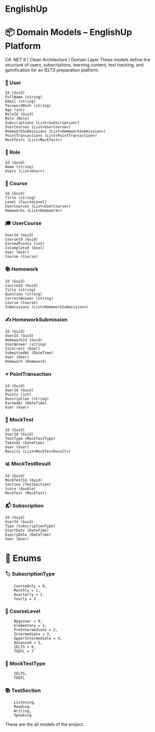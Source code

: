 # EnglishUp

# 📦 Domain Models – EnglishUp Platform
C# .NET 9 | Clean Architecture | Domain Layer
These models define the structure of users, subscriptions, learning content, test tracking, and gamification for an IELTS preparation platform.

### 👤 User
```
Id (Guid)
FullName (string)
Email (string)
PasswordHash (string)
Age (int)
RoleId (Guid)
Role (Role)
Subscriptions (List<Subscription>)
UserCourses (List<UserCourse>)
HomeworkSubmissions (List<HomeworkSubmission>)
PointTransactions (List<PointTransaction>)
MockTests (List<MockTest>)
```

### 🔐 Role
```
Id (Guid)
Name (string)
Users (List<User>)
```

### 📝 Course
```
Id (Guid)
Title (string)
Level (CourseLevel)
UserCourses (List<UserCourse>)
Homeworks (List<Homework>)
```

### 🎓 UserCourse
```
UserId (Guid)
CourseId (Guid)
EarnedPoints (int)
IsCompleted (bool)
User (User)
Course (Course)
```

### 📚 Homework
```
Id (Guid)
CourseId (Guid)
Title (string)
Question (string)
CorrectAnswer (string)
Course (Course)
Submissions (List<HomeworkSubmission>)
```

### ✍️ HomeworkSubmission
```
Id (Guid)
UserId (Guid)
HomeworkId (Guid)
UserAnswer (string)
IsCorrect (bool)
SubmittedAt (DateTime)
User (User)
Homework (Homework)
```

### ⭐ PointTransaction
```
Id (Guid)
UserId (Guid)
Points (int)
Description (string)
EarnedAt (DateTime)
User (User)
```

### 🧪 MockTest
```
Id (Guid)
UserId (Guid)
TestType (MockTestType)
TakenAt (DateTime)
User (User)
Results (List<MockTestResult>)
```

### 📊 MockTestResult
```
Id (Guid)
MockTestId (Guid)
Section (TestSection)
Score (double)
MockTest (MockTest)
```

### 📬 Subscription
```
Id (Guid)
UserId (Guid)
Type (SubscriptionType)
StartDate (DateTime)
ExpiryDate (DateTime)
User (User)
```

# 🔁 Enums
### 🏷️ SubscriptionType
```
    CourseOnly = 0,
    Monthly = 1,
    Quarterly = 2,
    Yearly = 3
```

### 🧭 CourseLevel
```
    Beginner = 0,
    Elementary = 1,
    PreIntermediate = 2,
    Intermediate = 3,
    UpperIntermediate = 4,
    Advanced = 5,
    IELTS = 6,
    TOEFL = 7
```
### 🧪 MockTestType
```
    IELTS,
    TOEFL
```

### 📚 TestSection
```
    Listening,
    Reading,
    Writing,
    Speaking
```
These are the all models of the project.
